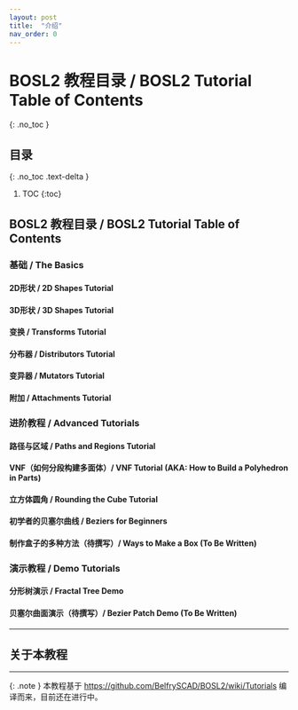 ```yaml
---
layout: post
title:  "介绍"
nav_order: 0
---
```



# BOSL2 教程目录 / BOSL2 Tutorial Table of Contents

{: .no_toc }

## 目录
{: .no_toc .text-delta }

1. TOC
{:toc}

## BOSL2 教程目录 / BOSL2 Tutorial Table of Contents

### 基础 / The Basics
#### 2D形状 / 2D Shapes Tutorial
#### 3D形状 / 3D Shapes Tutorial
#### 变换 / Transforms Tutorial
#### 分布器 / Distributors Tutorial
#### 变异器 / Mutators Tutorial
#### 附加 / Attachments Tutorial

### 进阶教程 / Advanced Tutorials
#### 路径与区域 / Paths and Regions Tutorial
#### VNF（如何分段构建多面体）/ VNF Tutorial (AKA: How to Build a Polyhedron in Parts)
#### 立方体圆角 / Rounding the Cube Tutorial
#### 初学者的贝塞尔曲线 / Beziers for Beginners
#### 制作盒子的多种方法（待撰写）/ Ways to Make a Box (To Be Written)

### 演示教程 / Demo Tutorials
#### 分形树演示 / Fractal Tree Demo
#### 贝塞尔曲面演示（待撰写）/ Bezier Patch Demo (To Be Written)

---

## 关于本教程


---

{: .note }
本教程基于 https://github.com/BelfrySCAD/BOSL2/wiki/Tutorials 编译而来，目前还在进行中。
